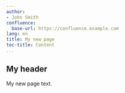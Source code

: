 ```yaml
---
author:
- John Smith
confluence:
  base-url: https://confluence.example.com
lang: en
title: My new page
toc-title: Content
...
```


## My header

My new page text.
